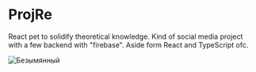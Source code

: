 # ProjRe
React pet to solidify theoretical knowledge. Kind of social media project with a few backend with "firebase". Aside form React and TypeScript ofc.

![Безымянный](https://github.com/MorgooN/ProjRe/assets/54379419/2eead43e-15ab-416e-8a88-cc8587fc561b)

